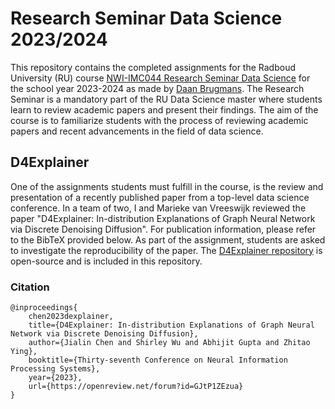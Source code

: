 # Research Seminar Data Science 2023/2024

This repository contains the completed assignments for the Radboud University (RU) course [NWI-IMC044 Research Seminar Data Science](https://www.ru.nl/courseguides/science/master/master-computing-science/specialisation-data-science/structure-master-specialisation-data-science/) for the school year 2023-2024 as made by [Daan Brugmans](https://github.com/daanbrugmans).
The Research Seminar is a mandatory part of the RU Data Science master where students learn to review academic papers and present their findings. 
The aim of the course is to familiarize students with the process of reviewing academic papers and recent advancements in the field of data science.

## D4Explainer
One of the assignments students must fulfill in the course, is the review and presentation of a recently published paper from a top-level data science conference.
In a team of two, I and Marieke van Vreeswijk reviewed the paper "D4Explainer: In-distribution Explanations of Graph Neural Network via Discrete Denoising Diffusion".
For publication information, please refer to the BibTeX provided below.
As part of the assignment, students are asked to investigate the reproducibility of the paper.
The [D4Explainer repository](https://github.com/Graph-and-Geometric-Learning/D4Explainer) is open-source and is included in this repository.

### Citation
```
@inproceedings{
    chen2023dexplainer,
    title={D4Explainer: In-distribution Explanations of Graph Neural Network via Discrete Denoising Diffusion},
    author={Jialin Chen and Shirley Wu and Abhijit Gupta and Zhitao Ying},
    booktitle={Thirty-seventh Conference on Neural Information Processing Systems},
    year={2023},
    url={https://openreview.net/forum?id=GJtP1ZEzua}
}
```